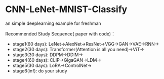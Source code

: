 # CNN-LeNet-MNIST-Classify
an simple deeplearning example for freshman

Recommended Study Sequence( paper with code)：

- stage1(60 days): LeNet->AlexNet->ResNet->VGG->GAN->VAE->RNN->
- stage2(30 days): Transformer(Attention is all you need)->ViT->
- stage3(30 days): DDPM->DDIM->
- stage4(60 days): CLIP->GigaGAN->LDM->
- stage5(30 days): LoRA->ControlNet->
- stage6(inf): do your study
